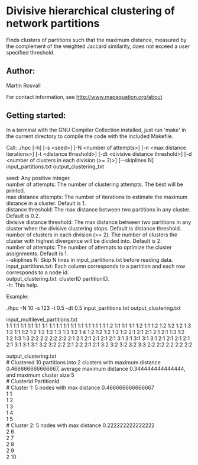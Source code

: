 # Divisive hierarchical clustering of network partitions

Finds clusters of partitions such that the maximum distance, measured by the complement of the weighted Jaccard similarity, does not exceed a user specified threshold.

## Author:

Martin Rosvall

For contact information, see http://www.mapequation.org/about


## Getting started:

In a terminal with the GNU Compiler Collection installed,
just run 'make' in the current directory to compile the
code with the included Makefile.


Call: ./hpc [-h] [-s \<seed\>] [-N \<number of attempts\>] [-n \<max distance iterations\>] [-t \<distance threshold\>] [-dt \<divisive distance threshold\>] [-d \<number of clusters in each division (>= 2)\>] [--skiplines N] input_partitions.txt output_clustering_txt  

seed: Any positive integer.  
number of attempts: The number of clustering attempts. The best will be printed.   
max distance attempts: The number of iterations to estimate the maximum distance in a cluster. Default is 1.   
distance threshold: The max distance between two partitions in any cluster. Default is 0.2.  
divisive distance threshold: The max distance between two partitions in any cluster when the divisive clustering stops. Default is distance threshold.    
number of clusters in each division (>= 2): The number of clusters the cluster with highest divergence will be divided into. Default is 2.  
number of attempts: The number of attempts to optimize the cluster assignments. Default is 1.  
--skiplines N: Skip N lines in input_partitions.txt before reading data.   
input_partitions.txt: Each column corresponds to a partition and each row corresponds to a node id.  
output_clustering.txt: clusterID partitionID.  
-h: This help.  

Example:

./hpc -N 10 -s 123 -t 0.5 -dt 0.5 input_partitions.txt output_clustering.txt    

input_multilevel_partitions.txt  
1:1 1:1 1:1 1:1 1:1 1:1 1:1 1:1 1:1 1:1
1:1 1:1 1:1 1:1 1:2 1:1 1:1 1:1 1:2 1:1
1:2 1:2 1:2 1:2 1:3 1:2 1:1 1:2 1:2 1:2
1:2 1:3 1:3 1:2 1:4 1:2 1:2 1:2 1:2 1:2
2:1 2:1 2:1 2:1 2:1 1:3 1:2 1:2 1:3 1:3
2:2 2:2 2:2 2:2 2:1 2:1 2:1 2:1 2:1 2:1
3:1 3:1 3:1 3:1 3:1 2:1 2:1 2:1 2:1 2:1
3:1 3:1 3:1 3:2 3:2 2:2 2:1 2:2 2:1 2:1
3:2 3:2 3:2 3:2 3:3 2:2 2:2 2:2 2:2 2:2

output_clustering.txt   
\# Clustered 10 partitions into 2 clusters with maximum distance 0.466666666666667, average maximum distance  0.344444444444444,  and maximum cluster size 5  
\# ClusterId PartitionId  
\# Cluster 1: 5 nodes with max distance 0.466666666666667  
1 1  
1 2  
1 3  
1 4  
1 5  
\# Cluster 2: 5 nodes with max distance 0.222222222222222  
2 6  
2 7  
2 8  
2 9  
2 10   